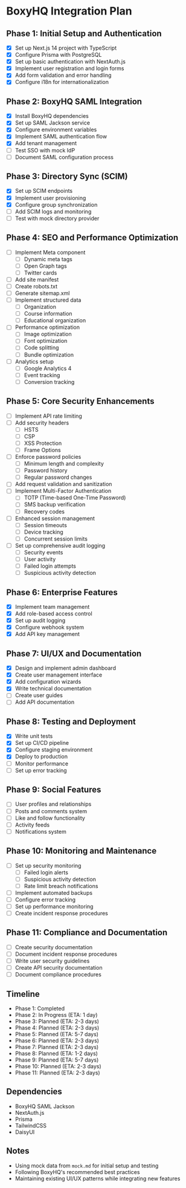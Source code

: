 # BoxyHQ Integration Plan

## Phase 1: Initial Setup and Authentication 
- [x] Set up Next.js 14 project with TypeScript
- [x] Configure Prisma with PostgreSQL
- [x] Set up basic authentication with NextAuth.js
- [x] Implement user registration and login forms
- [x] Add form validation and error handling
- [x] Configure i18n for internationalization

## Phase 2: BoxyHQ SAML Integration 
- [x] Install BoxyHQ dependencies
- [x] Set up SAML Jackson service
- [x] Configure environment variables
- [x] Implement SAML authentication flow
- [x] Add tenant management
- [ ] Test SSO with mock IdP
- [ ] Document SAML configuration process

## Phase 3: Directory Sync (SCIM) 
- [x] Set up SCIM endpoints
- [x] Implement user provisioning
- [x] Configure group synchronization
- [ ] Add SCIM logs and monitoring
- [ ] Test with mock directory provider

## Phase 4: SEO and Performance Optimization
- [ ] Implement Meta component
  - [ ] Dynamic meta tags
  - [ ] Open Graph tags
  - [ ] Twitter cards
- [ ] Add site manifest
- [ ] Create robots.txt
- [ ] Generate sitemap.xml
- [ ] Implement structured data
  - [ ] Organization
  - [ ] Course information
  - [ ] Educational organization
- [ ] Performance optimization
  - [ ] Image optimization
  - [ ] Font optimization
  - [ ] Code splitting
  - [ ] Bundle optimization
- [ ] Analytics setup
  - [ ] Google Analytics 4
  - [ ] Event tracking
  - [ ] Conversion tracking

## Phase 5: Core Security Enhancements 
- [ ] Implement API rate limiting
- [ ] Add security headers
  - [ ] HSTS
  - [ ] CSP
  - [ ] XSS Protection
  - [ ] Frame Options
- [ ] Enforce password policies
  - [ ] Minimum length and complexity
  - [ ] Password history
  - [ ] Regular password changes
- [ ] Add request validation and sanitization
- [ ] Implement Multi-Factor Authentication
  - [ ] TOTP (Time-based One-Time Password)
  - [ ] SMS backup verification
  - [ ] Recovery codes
- [ ] Enhanced session management
  - [ ] Session timeouts
  - [ ] Device tracking
  - [ ] Concurrent session limits
- [ ] Set up comprehensive audit logging
  - [ ] Security events
  - [ ] User activity
  - [ ] Failed login attempts
  - [ ] Suspicious activity detection

## Phase 6: Enterprise Features 
- [x] Implement team management
- [x] Add role-based access control
- [x] Set up audit logging
- [x] Configure webhook system
- [x] Add API key management

## Phase 7: UI/UX and Documentation 
- [x] Design and implement admin dashboard
- [x] Create user management interface
- [x] Add configuration wizards
- [x] Write technical documentation
- [ ] Create user guides
- [ ] Add API documentation

## Phase 8: Testing and Deployment 
- [x] Write unit tests
- [x] Set up CI/CD pipeline
- [x] Configure staging environment
- [x] Deploy to production
- [ ] Monitor performance
- [ ] Set up error tracking

## Phase 9: Social Features 
- [ ] User profiles and relationships
- [ ] Posts and comments system
- [ ] Like and follow functionality
- [ ] Activity feeds
- [ ] Notifications system

## Phase 10: Monitoring and Maintenance
- [ ] Set up security monitoring
  - [ ] Failed login alerts
  - [ ] Suspicious activity detection
  - [ ] Rate limit breach notifications
- [ ] Implement automated backups
- [ ] Configure error tracking
- [ ] Set up performance monitoring
- [ ] Create incident response procedures

## Phase 11: Compliance and Documentation
- [ ] Create security documentation
- [ ] Document incident response procedures
- [ ] Write user security guidelines
- [ ] Create API security documentation
- [ ] Document compliance procedures

## Timeline
- Phase 1: Completed
- Phase 2: In Progress (ETA: 1 day)
- Phase 3: Planned (ETA: 2-3 days)
- Phase 4: Planned (ETA: 2-3 days)
- Phase 5: Planned (ETA: 5-7 days)
- Phase 6: Planned (ETA: 2-3 days)
- Phase 7: Planned (ETA: 2-3 days)
- Phase 8: Planned (ETA: 1-2 days)
- Phase 9: Planned (ETA: 5-7 days)
- Phase 10: Planned (ETA: 2-3 days)
- Phase 11: Planned (ETA: 2-3 days)

## Dependencies
- BoxyHQ SAML Jackson
- NextAuth.js
- Prisma
- TailwindCSS
- DaisyUI

## Notes
- Using mock data from `mock.md` for initial setup and testing
- Following BoxyHQ's recommended best practices
- Maintaining existing UI/UX patterns while integrating new features

